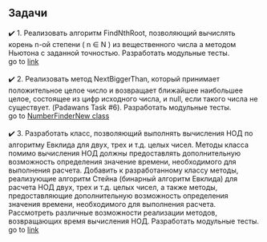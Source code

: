 ## Задачи
:heavy_check_mark: 1. Реализовать алгоритм FindNthRoot, позволяющий вычислять корень n-ой степени ( n ∈ N ) из вещественного числа а методом Ньютона с заданной точностью. Разработать модульные тесты.<br/>
go to [link]()<br/><br/>
:heavy_check_mark: 2. Реализовать метод NextBiggerThan, который принимает положительное целое число и возвращает ближайшее наибольшее целое, состоящее из цифр исходного числа, и null, если такого числа не существует. (Padawans Task #6). Разработать модульные тесты.<br/> 
go to [NumberFinderNew class](https://github.com/UltramarineDev/NET1.S.2019.Sokolova.03/blob/master/NumbersManipulations/NumberFinderNew.cs)<br/><br/>
:heavy_check_mark: 3. Разработать класс, позволяющий выполнять вычисления НОД по алгоритму Евклида для двух, трех и т.д. целых чисел. Методы класса помимо вычисления НОД должны предоставлять дополнительную возможность определения значение времени, необходимого для выполнения расчета. Добавить к разработанному классу методы, реализующие алгоритм Стейна (бинарный алгоритм Евклида) для расчета НОД двух, трех и т.д. целых чисел, а также методы, предоставляющие дополнительную возможность определения значения времени, необходимого для выполнения расчета. Рассмотреть различные возможности реализации методов, возвращающих время вычисления НОД. Разработать модульные тесты.<br/>
go to [link]()
